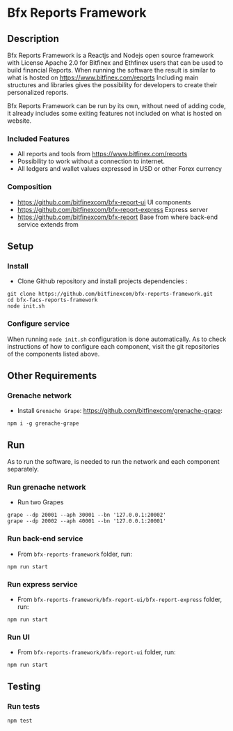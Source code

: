 # Bfx Reports Framework

## Description

Bfx Reports Framework is a Reactjs and Nodejs open source framework with License Apache 2.0 for Bitfinex and Ethfinex users that can be used to build financial Reports.
When running the software the result is similar to what is hosted on https://www.bitfinex.com/reports
Including main structures and libraries gives the possibility for developers to create their personalized reports.

Bfx Reports Framework can be run by its own, without need of adding code, it already includes some exiting features not included on what is hosted on website.

### Included Features
- All reports and tools from https://www.bitfinex.com/reports
- Possibility to work without a connection to internet.
- All ledgers and wallet values expressed in USD or other Forex currency

### Composition
- https://github.com/bitfinexcom/bfx-report-ui UI components
- https://github.com/bitfinexcom/bfx-report-express Express server
- https://github.com/bitfinexcom/bfx-report Base from where back-end service extends from

## Setup

### Install

- Clone Github repository and install projects dependencies :

```console
git clone https://github.com/bitfinexcom/bfx-reports-framework.git
cd bfx-facs-reports-framework
node init.sh
```

### Configure service

When running `node init.sh` configuration is done automatically.
As to check instructions of how to configure each component, visit the git repositories of the components listed above.

## Other Requirements

### Grenache network

- Install `Grenache Grape`: <https://github.com/bitfinexcom/grenache-grape>:

```console
npm i -g grenache-grape
```

## Run

As to run the software, is needed to run the network and each component separately.

### Run grenache network

- Run two Grapes

```console
grape --dp 20001 --aph 30001 --bn '127.0.0.1:20002'
grape --dp 20002 --aph 40001 --bn '127.0.0.1:20001'
```

### Run back-end service

- From `bfx-reports-framework` folder, run:

```console
npm run start
```

### Run express service

- From `bfx-reports-framework/bfx-report-ui/bfx-report-express` folder, run:

```console
npm run start
```

### Run UI

- From `bfx-reports-framework/bfx-report-ui` folder, run:

```console
npm run start
```


## Testing

### Run tests

```console
npm test
```
